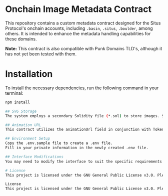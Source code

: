 # Onchain Image Metadata Contract

This repository contains a custom metadata contract designed for the Situs Protocol's onchain accounts, including `.basin`, `.situs`, `.boulder`, among others. It is intended to enhance the metadata handling capabilities for these domains.

**Note:** This contract is also compatible with Punk Domains TLD's, although it has not yet been tested with them.

# Installation

To install the necessary dependencies, run the following command in your terminal:

```bash
npm install

## SVG Storage
The system employs a secondary Solidity file (*.sol) to store images. Specifically, it handles JPG images converted into a Base64 string. Ensure that the Base64 string is less than approximately 25kb to compile and deploy successfully.

## Animation URL
This contract utilizes the animationUrl field in conjunction with Tokenbound iframes to display the contents of each onchain account on NFT marketplaces such as OpenSea or Rarible.

## Environment Setup
Copy the .env.sample file to create a .env file.
Fill in your private information in the newly created .env file.

## Interface Modifications
You may need to modify the interface to suit the specific requirements of your deployment or to integrate additional features.

# License
This project is licensed under the GNU General Public License v3.0. Please see the LICENSE file in this repository for more information.

License
This project is licensed under the GNU General Public License v3.0. Please see the LICENSE file in this repository for more information.
